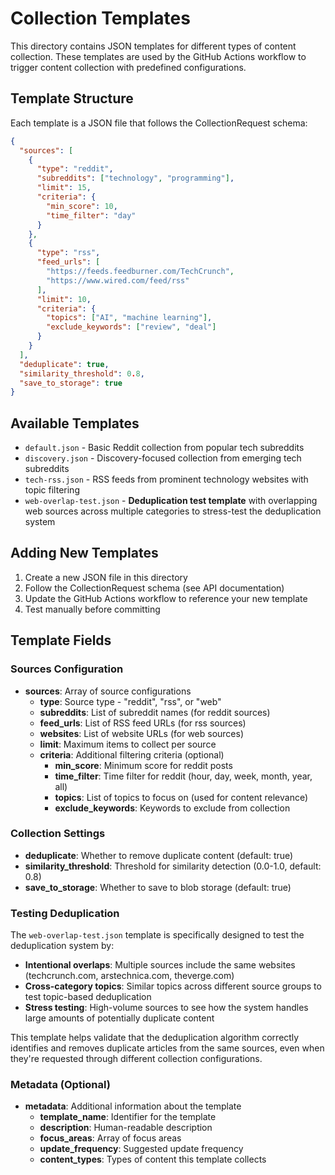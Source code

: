 # Collection Templates

This directory contains JSON templates for different types of content collection. These templates are used by the GitHub Actions workflow to trigger content collection with predefined configurations.

## Template Structure

Each template is a JSON file that follows the CollectionRequest schema:

```json
{
  "sources": [
    {
      "type": "reddit",
      "subreddits": ["technology", "programming"],
      "limit": 15,
      "criteria": {
        "min_score": 10,
        "time_filter": "day"
      }
    },
    {
      "type": "rss", 
      "feed_urls": [
        "https://feeds.feedburner.com/TechCrunch",
        "https://www.wired.com/feed/rss"
      ],
      "limit": 10,
      "criteria": {
        "topics": ["AI", "machine learning"],
        "exclude_keywords": ["review", "deal"]
      }
    }
  ],
  "deduplicate": true,
  "similarity_threshold": 0.8,
  "save_to_storage": true
}
```

## Available Templates

- `default.json` - Basic Reddit collection from popular tech subreddits
- `discovery.json` - Discovery-focused collection from emerging tech subreddits  
- `tech-rss.json` - RSS feeds from prominent technology websites with topic filtering
- `web-overlap-test.json` - **Deduplication test template** with overlapping web sources across multiple categories to stress-test the deduplication system

## Adding New Templates

1. Create a new JSON file in this directory
2. Follow the CollectionRequest schema (see API documentation)
3. Update the GitHub Actions workflow to reference your new template
4. Test manually before committing

## Template Fields

### Sources Configuration
- **sources**: Array of source configurations
  - **type**: Source type - "reddit", "rss", or "web"
  - **subreddits**: List of subreddit names (for reddit sources)
  - **feed_urls**: List of RSS feed URLs (for rss sources)
  - **websites**: List of website URLs (for web sources)
  - **limit**: Maximum items to collect per source
  - **criteria**: Additional filtering criteria (optional)
    - **min_score**: Minimum score for reddit posts
    - **time_filter**: Time filter for reddit (hour, day, week, month, year, all)
    - **topics**: List of topics to focus on (used for content relevance)
    - **exclude_keywords**: Keywords to exclude from collection

### Collection Settings
- **deduplicate**: Whether to remove duplicate content (default: true)
- **similarity_threshold**: Threshold for similarity detection (0.0-1.0, default: 0.8)
- **save_to_storage**: Whether to save to blob storage (default: true)

### Testing Deduplication
The `web-overlap-test.json` template is specifically designed to test the deduplication system by:
- **Intentional overlaps**: Multiple sources include the same websites (techcrunch.com, arstechnica.com, theverge.com)
- **Cross-category topics**: Similar topics across different source groups to test topic-based deduplication
- **Stress testing**: High-volume sources to see how the system handles large amounts of potentially duplicate content

This template helps validate that the deduplication algorithm correctly identifies and removes duplicate articles from the same sources, even when they're requested through different collection configurations.

### Metadata (Optional)
- **metadata**: Additional information about the template
  - **template_name**: Identifier for the template
  - **description**: Human-readable description
  - **focus_areas**: Array of focus areas
  - **update_frequency**: Suggested update frequency
  - **content_types**: Types of content this template collects
